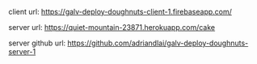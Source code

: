 

client url: https://galv-deploy-doughnuts-client-1.firebaseapp.com/

server url: https://quiet-mountain-23871.herokuapp.com/cake 

server github url: https://github.com/adriandlai/galv-deploy-doughnuts-server-1